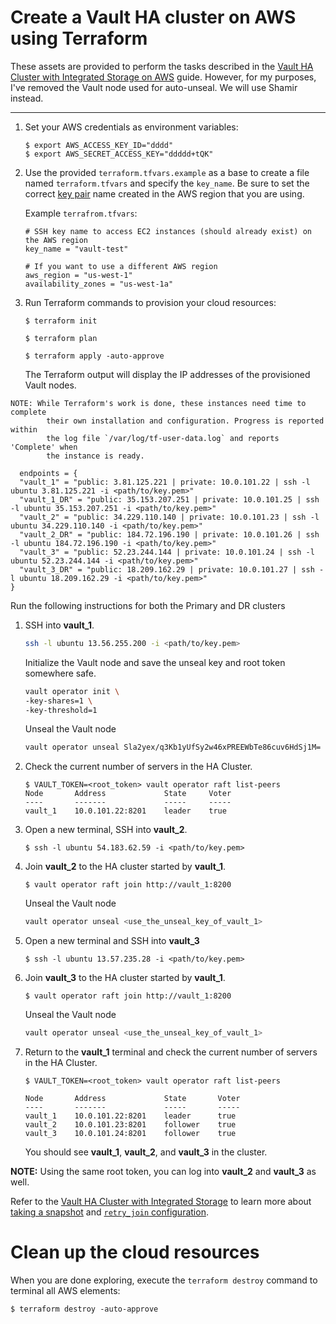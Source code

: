 # Create a Vault HA cluster on AWS using Terraform

These assets are provided to perform the tasks described in the [Vault HA Cluster with Integrated Storage on AWS](https://learn.hashicorp.com/vault/operations/raft-storage-aws) guide. However, for my purposes, I've removed the Vault node used for auto-unseal. We will use Shamir instead.

---

1.  Set your AWS credentials as environment variables:

    ```plaintext
    $ export AWS_ACCESS_KEY_ID="dddd"
    $ export AWS_SECRET_ACCESS_KEY="ddddd+tQK"

    ```

1.  Use the provided `terraform.tfvars.example` as a base to create a file named
    `terraform.tfvars` and specify the `key_name`. Be sure to set the correct
    [key
    pair](https://docs.aws.amazon.com/AWSEC2/latest/UserGuide/ec2-key-pairs.html)
    name created in the AWS region that you are using.

    Example `terrafrom.tfvars`:

    ```shell
    # SSH key name to access EC2 instances (should already exist) on the AWS region
    key_name = "vault-test"

    # If you want to use a different AWS region
    aws_region = "us-west-1"
    availability_zones = "us-west-1a"
    ```

1.  Run Terraform commands to provision your cloud resources:

    ```plaintext
    $ terraform init

    $ terraform plan

    $ terraform apply -auto-approve
    ```

    The Terraform output will display the IP addresses of the provisioned Vault nodes.

```plaintext
NOTE: While Terraform's work is done, these instances need time to complete
        their own installation and configuration. Progress is reported within
        the log file `/var/log/tf-user-data.log` and reports 'Complete' when
        the instance is ready.
 
  endpoints = {
  "vault_1" = "public: 3.81.125.221 | private: 10.0.101.22 | ssh -l ubuntu 3.81.125.221 -i <path/to/key.pem>"
  "vault_1_DR" = "public: 35.153.207.251 | private: 10.0.101.25 | ssh -l ubuntu 35.153.207.251 -i <path/to/key.pem>"
  "vault_2" = "public: 34.229.110.140 | private: 10.0.101.23 | ssh -l ubuntu 34.229.110.140 -i <path/to/key.pem>"
  "vault_2_DR" = "public: 184.72.196.190 | private: 10.0.101.26 | ssh -l ubuntu 184.72.196.190 -i <path/to/key.pem>"
  "vault_3" = "public: 52.23.244.144 | private: 10.0.101.24 | ssh -l ubuntu 52.23.244.144 -i <path/to/key.pem>"
  "vault_3_DR" = "public: 18.209.162.29 | private: 10.0.101.27 | ssh -l ubuntu 18.209.162.29 -i <path/to/key.pem>"
}
```

Run the following instructions for both the Primary and DR clusters

1.  SSH into **vault_1**.

    ```sh
    ssh -l ubuntu 13.56.255.200 -i <path/to/key.pem>
    ```
    Initialize the Vault node and save the unseal key and root token somewhere safe.
    ```sh
    vault operator init \
    -key-shares=1 \
    -key-threshold=1
    ```
    Unseal the Vault node
    ```sh
    vault operator unseal Sla2yex/q3Kb1yUfSy2w46xPREEWbTe86cuv6HdSj1M=
    ``` 

2.  Check the current number of servers in the HA Cluster.

    ```plaintext
    $ VAULT_TOKEN=<root_token> vault operator raft list-peers
    Node       Address             State     Voter
    ----       -------             -----     -----
    vault_1    10.0.101.22:8201    leader    true
    ```

3.  Open a new terminal, SSH into **vault_2**.

    ```plaintext
    $ ssh -l ubuntu 54.183.62.59 -i <path/to/key.pem>
    ```

4.  Join **vault_2** to the HA cluster started by **vault_1**.

    ```plaintext
    $ vault operator raft join http://vault_1:8200
    ```
    Unseal the Vault node
    ```sh
    vault operator unseal <use_the_unseal_key_of_vault_1>
    ``` 
5.  Open a new terminal and SSH into **vault_3**

    ```plaintext
    $ ssh -l ubuntu 13.57.235.28 -i <path/to/key.pem>
    ```

6.  Join **vault_3** to the HA cluster started by **vault_1**.

    ```plaintext
    $ vault operator raft join http://vault_1:8200
    ```
    Unseal the Vault node
    ```sh
    vault operator unseal <use_the_unseal_key_of_vault_1>
    ``` 

7.  Return to the **vault_1** terminal and check the current number of servers in
    the HA Cluster.

    ```plaintext
    $ VAULT_TOKEN=<root_token> vault operator raft list-peers

    Node       Address             State       Voter
    ----       -------             -----       -----
    vault_1    10.0.101.22:8201    leader      true
    vault_2    10.0.101.23:8201    follower    true
    vault_3    10.0.101.24:8201    follower    true
    ```

    You should see **vault_1**, **vault_2**, and **vault_3** in the cluster.

**NOTE:** Using the same root token, you can log into **vault_2** and **vault_3** as well.

Refer to the [Vault HA Cluster with Integrated Storage](https://learn.hashicorp.com/vault/operations/raft-storage-aws) to learn more about [taking a snapshot](https://learn.hashicorp.com/vault/operations/raft-storage-aws#raft-snapshots-for-data-recovery) and [`retry_join` configuration](https://learn.hashicorp.com/vault/operations/raft-storage-aws#retry-join). 


# Clean up the cloud resources

When you are done exploring, execute the `terraform destroy` command to terminal all AWS elements:

```plaintext
$ terraform destroy -auto-approve
```
